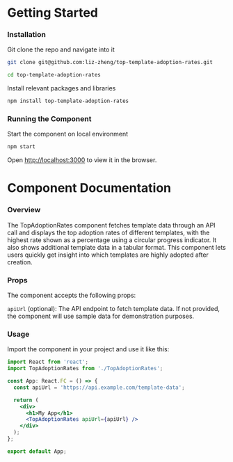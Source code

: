 # Getting Started

### Installation

Git clone the repo and navigate into it

```bash
git clone git@github.com:liz-zheng/top-template-adoption-rates.git
```

```bash
cd top-template-adoption-rates
```

Install relevant packages and libraries

```bash
npm install top-template-adoption-rates
```
### Running the Component

Start the component on local environment
```bash
npm start
```

Open [http://localhost:3000](http://localhost:3000) to view it in the browser.

# Component Documentation

### Overview
The TopAdoptionRates component fetches template data through an API call and displays the top adoption rates of different templates, with the highest rate shown as a percentage using a circular progress indicator. It also shows additional template data in a tabular format. This component lets users quickly get insight into which templates are highly adopted after creation. 

### Props

The component accepts the following props: 

`apiUrl` (optional): The API endpoint to fetch template data. If not provided, the component will use sample data for demonstration purposes.

### Usage
Import the component in your project and use it like this:

```jsx
import React from 'react';
import TopAdoptionRates from './TopAdoptionRates';

const App: React.FC = () => {
  const apiUrl = 'https://api.example.com/template-data';

  return (
    <div>
      <h1>My App</h1>
      <TopAdoptionRates apiUrl={apiUrl} />
    </div>
  );
};

export default App;
```



